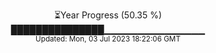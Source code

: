 <p align="center">
⏳Year Progress (50.35 %) <br>
███████████████▁▁▁▁▁▁▁▁▁▁▁▁▁▁▁ <br>
<sub>Updated: Mon, 03 Jul 2023 18:22:06 GMT</sub>
</p>

